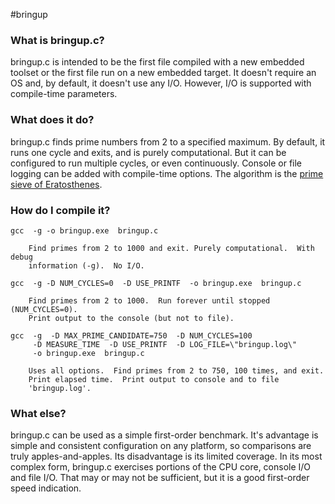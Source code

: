 #bringup


### What is bringup.c?
bringup.c is intended to be the first file compiled with a new embedded toolset
or the first file run on a new embedded target.  It doesn't require an OS and,
by default, it doesn't use any I/O.  However, I/O is supported with 
compile-time parameters.

### What does it do?
bringup.c finds prime numbers from 2 to a specified maximum.  By default, it
runs one cycle and exits, and is purely computational.  But it can be 
configured to run multiple cycles, or even continuously.  Console or file 
logging can be added with compile-time options.  The algorithm is the 
[prime sieve of Eratosthenes](http://en.wikipedia.org/wiki/Sieve_of_eratosthenes).

### How do I compile it?

    gcc  -g -o bringup.exe  bringup.c

        Find primes from 2 to 1000 and exit. Purely computational.  With debug
        information (-g).  No I/O.
    
    gcc  -g -D NUM_CYCLES=0  -D USE_PRINTF  -o bringup.exe  bringup.c

        Find primes from 2 to 1000.  Run forever until stopped (NUM_CYCLES=0).  
        Print output to the console (but not to file).  
    
    gcc  -g  -D MAX_PRIME_CANDIDATE=750  -D NUM_CYCLES=100  
         -D MEASURE_TIME  -D USE_PRINTF  -D LOG_FILE=\"bringup.log\"
         -o bringup.exe  bringup.c

        Uses all options.  Find primes from 2 to 750, 100 times, and exit.  
        Print elapsed time.  Print output to console and to file 
        'bringup.log'.

### What else?
bringup.c can be used as a simple first-order benchmark.  It's advantage is
simple and consistent configuration on any platform, so comparisons are truly
apples-and-apples.  Its disadvantage is its limited coverage.  In its most
complex form, bringup.c exercises portions of the CPU core, console I/O and
file I/O.  That may or may not be sufficient, but it is a good first-order 
speed indication.

